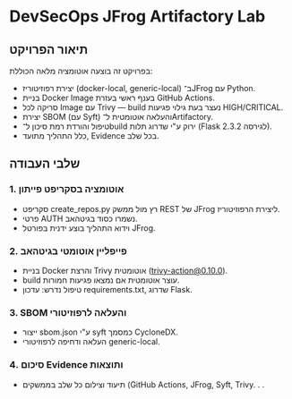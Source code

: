 
# DevSecOps JFrog Artifactory Lab

## תיאור הפרויקט
בפרויקט זה בוצעה אוטומציה מלאה הכוללת:
- יצירת רפוזיטוריז (docker-local, generic-local) ב־JFrog עם Python.
- בניית Docker Image בענף ראשי בעזרת GitHub Actions.
- סריקה לכל Image עם Trivy — build נעצר בעת גילוי פגיעות HIGH/CRITICAL.
- יצירת SBOM (עם Syft) והעלאה אוטומטית ל־Artifactory.
- טיפול והורדת רמת סיכון ל־build ירוק ע"י שדרוג תלות (Flask לגירסה 2.3.2).
- כלל התהליך מתועד, Evidence בכל שלב.

## שלבי העבודה
### 1. אוטומציה בסקריפט פייתון
- סקריפט create_repos.py רץ מול ממשק REST של JFrog ליצירת הרפוזיטוריז.
- פרטי AUTH נשמרו כסוד בגיטהאב.
- וידוא התהליך בוצע ידנית בפורטל JFrog.

### 2. פייפליין אוטומטי בגיטהאב
- בניית Docker והרצת Trivy אוטומטית (trivy-action@0.10.0).
- build עוצר אוטומטית אם נמצאו פגיעות חמורות.
- טיפול נדרש: עדכון requirements.txt, שדרוג Flask.

### 3. SBOM והעלאה לרפוזיטורי
- ייצור sbom.json ע"י syft כמסמך CycloneDX.
- העלאה ודחיפה לרפוזיטורי generic-local.

### 4. סיכום Evidence ותוצאות
- תיעוד וצילום כל שלב בממשקים (GitHub Actions, JFrog, Syft, Trivy.
.
.


